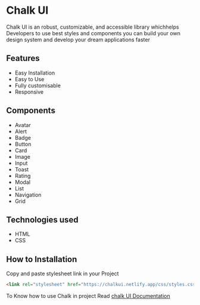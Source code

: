 # Chalk UI

Chalk UI is an robust, customizable, and accessible library whichhelps Developers to use best styles and components you can build
your own design system and develop your dream applications faster

## Features

- Easy Installation
- Easy to Use
- Fully customisable
- Responsive

## Components

- Avatar
- Alert
- Badge
- Button
- Card
- Image
- Input
- Toast
- Rating
- Modal
- List
- Navigation
- Grid

## Technologies used

- HTML
- CSS

## How to Installation

Copy and paste stylesheet link in your Project

```html
<link rel="stylesheet" href="https://chalkui.netlify.app/css/styles.css" />
```

To Know how to use Chalk in project Read [chalk UI Documentation](https://chalkui.netlify.app)
